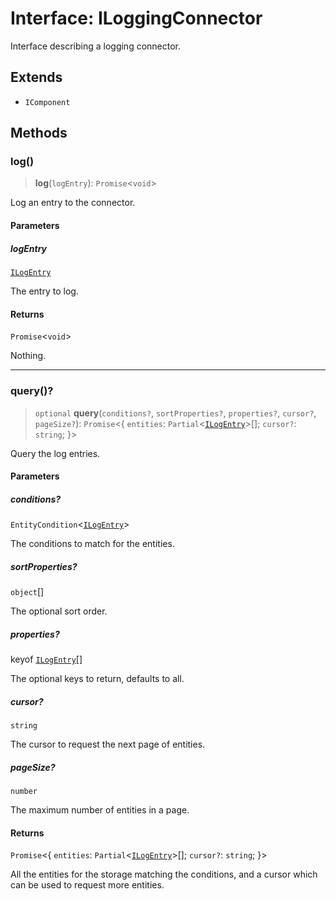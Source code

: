 # Interface: ILoggingConnector

Interface describing a logging connector.

## Extends

- `IComponent`

## Methods

### log()

> **log**(`logEntry`): `Promise`\<`void`\>

Log an entry to the connector.

#### Parameters

##### logEntry

[`ILogEntry`](ILogEntry.md)

The entry to log.

#### Returns

`Promise`\<`void`\>

Nothing.

***

### query()?

> `optional` **query**(`conditions?`, `sortProperties?`, `properties?`, `cursor?`, `pageSize?`): `Promise`\<\{ `entities`: `Partial`\<[`ILogEntry`](ILogEntry.md)\>[]; `cursor?`: `string`; \}\>

Query the log entries.

#### Parameters

##### conditions?

`EntityCondition`\<[`ILogEntry`](ILogEntry.md)\>

The conditions to match for the entities.

##### sortProperties?

`object`[]

The optional sort order.

##### properties?

keyof [`ILogEntry`](ILogEntry.md)[]

The optional keys to return, defaults to all.

##### cursor?

`string`

The cursor to request the next page of entities.

##### pageSize?

`number`

The maximum number of entities in a page.

#### Returns

`Promise`\<\{ `entities`: `Partial`\<[`ILogEntry`](ILogEntry.md)\>[]; `cursor?`: `string`; \}\>

All the entities for the storage matching the conditions,
and a cursor which can be used to request more entities.
